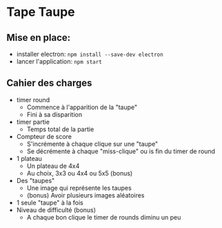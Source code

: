 # Tape Taupe

## Mise en place:

- installer electron: `npm install --save-dev electron`
- lancer l'application: `npm start`

## Cahier des charges

- timer round
    - Commence à l'apparition de la "taupe"
    - Fini à sa disparition
- timer partie
    - Temps total de la partie
- Compteur de score
    - S'incrémente à chaque clique sur une "taupe"
    - Se décrémente à chaque "miss-clique" ou is fin du timer de round
- 1 plateau 
    - Un plateau de 4x4
    - Au choix, 3x3 ou 4x4 ou 5x5 (bonus)
- Des "taupes"
    - Une image qui représente les taupes
    - (bonus) Avoir plusieurs images aléatoires
- 1 seule "taupe" à la fois
- Niveau de difficulté (bonus)
    - A chaque bon clique le timer de rounds diminu un peu